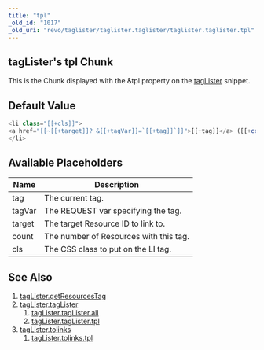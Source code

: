 ```yaml
---
title: "tpl"
_old_id: "1017"
_old_uri: "revo/taglister/taglister.taglister/taglister.taglister.tpl"
---
```


## tagLister's tpl Chunk

This is the Chunk displayed with the &tpl property on the [tagLister](extras/taglister/taglister.taglister "tagLister.tagLister") snippet.

## Default Value

``` php
<li class="[[+cls]]">
<a href="[[~[[+target]]? &[[+tagVar]]=`[[+tag]]`]]">[[+tag]]</a> ([[+count]])
</li>
```

## Available Placeholders

| Name   | Description                            |
| ------ | -------------------------------------- |
| tag    | The current tag.                       |
| tagVar | The REQUEST var specifying the tag.    |
| target | The target Resource ID to link to.     |
| count  | The number of Resources with this tag. |
| cls    | The CSS class to put on the LI tag.    |

## See Also

1. [tagLister.getResourcesTag](extras/taglister/taglister.getresourcestag)
2. [tagLister.tagLister](extras/taglister/taglister.taglister)
     1. [tagLister.tagLister.all](extras/taglister/taglister.taglister/taglister.taglister.all)
     2. [tagLister.tagLister.tpl](extras/taglister/taglister.taglister/taglister.taglister.tpl)
3. [tagLister.tolinks](extras/taglister/taglister.tolinks)
     1. [tagLister.tolinks.tpl](extras/taglister/taglister.tolinks/taglister.tolinks.tpl)